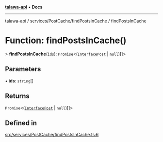 [**talawa-api**](../../../../README.md) • **Docs**

***

[talawa-api](../../../../modules.md) / [services/PostCache/findPostsInCache](../README.md) / findPostsInCache

# Function: findPostsInCache()

\> **findPostsInCache**(`ids`): `Promise`\<([`InterfacePost`](../../../../models/Post/interfaces/InterfacePost.md) \| `null`)[]\>

## Parameters

• **ids**: `string`[]

## Returns

`Promise`\<([`InterfacePost`](../../../../models/Post/interfaces/InterfacePost.md) \| `null`)[]\>

## Defined in

[src/services/PostCache/findPostsInCache.ts:6](https://github.com/PalisadoesFoundation/talawa-api/blob/67d017fd9312183a6b2bae1b160bc814f56ab5c2/src/services/PostCache/findPostsInCache.ts#L6)

